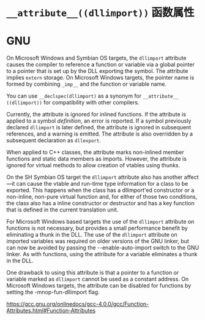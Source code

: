 # `__attribute__((dllimport))` 函数属性

# GNU

On Microsoft Windows and Symbian OS targets, the `dllimport` attribute causes the compiler to reference a function or variable via a global pointer to a pointer that is set up by the DLL exporting the symbol.  The attribute implies `extern` storage.  On Microsoft Windows targets, the pointer name is formed by combining `_imp__` and the function or variable name.      

You can use `__declspec(dllimport)` as a synonym for `__attribute__ ((dllimport))` for compatibility with other compilers.      

Currently, the attribute is ignored for inlined functions.  If the attribute is applied to a symbol *definition*, an error is reported.  If a symbol previously declared `dllimport` is later defined, the attribute is ignored in subsequent references, and a warning is emitted.  The attribute is also overridden by a subsequent declaration as `dllexport`.      

When applied to C++ classes, the attribute marks non-inlined member functions and static data members as imports.  However, the attribute is ignored for virtual methods to allow creation of vtables using thunks.      

On the SH Symbian OS target the `dllimport` attribute also has another affect—it can cause the vtable and run-time type information for a class to be exported.  This happens when the class has a dllimport'ed constructor or a non-inline, non-pure virtual function and, for either of those two conditions, the class also has a inline constructor or destructor and has a key function that is defined in the current translation unit.      

For Microsoft Windows based targets the use of the `dllimport` attribute on functions is not necessary, but provides a small performance benefit by eliminating a thunk in the DLL.  The use of the `dllimport` attribute on imported variables was required on older versions of the GNU linker, but can now be avoided by passing the --enable-auto-import switch to the GNU linker.  As with functions, using the attribute for a variable eliminates a thunk in the DLL.      

One drawback to using this attribute is that a pointer to a function or variable marked as `dllimport` cannot be used as a constant address.  On Microsoft Windows targets, the attribute can be disabled for functions by setting the -mnop-fun-dllimport flag.      

https://gcc.gnu.org/onlinedocs/gcc-4.0.0/gcc/Function-Attributes.html#Function-Attributes